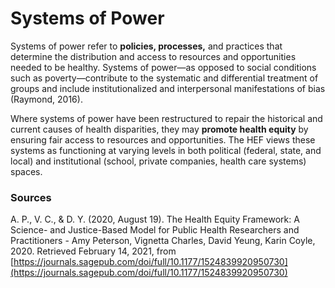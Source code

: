 # Systems of Power

Systems of power refer to **policies, processes,** and practices that determine the distribution and access to resources and opportunities needed to be healthy. Systems of power—as opposed to social conditions such as poverty—contribute to the systematic and differential treatment of groups and include institutionalized and interpersonal manifestations of bias \(Raymond, 2016\).

Where systems of power have been restructured to repair the historical and current causes of health disparities, they may **promote health equity** by ensuring fair access to resources and opportunities. The HEF views these systems as functioning at varying levels in both political \(federal, state, and local\) and institutional \(school, private companies, health care systems\) spaces.   


### Sources

A. P., V. C., & D. Y. \(2020, August 19\). The Health Equity Framework: A Science- and Justice-Based Model for Public Health Researchers and Practitioners - Amy Peterson, Vignetta Charles, David Yeung, Karin Coyle, 2020. Retrieved February 14, 2021, from [https://journals.sagepub.com/doi/full/10.1177/1524839920950730](https://journals.sagepub.com/doi/full/10.1177/1524839920950730)

